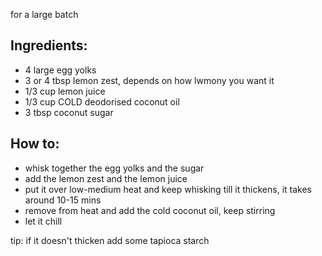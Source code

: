 for a large batch

## Ingredients:
* 4 large egg yolks
* 3 or 4 tbsp lemon zest, depends on how lwmony you want it
* 1/3 cup lemon juice
* 1/3 cup COLD deodorised coconut oil
* 3 tbsp coconut sugar

## How to:
* whisk together the egg yolks and the sugar
* add the lemon zest and the lemon juice
* put it over low-medium heat and keep whisking till it thickens, it takes around 10-15 mins
* remove from heat and add the cold coconut oil, keep stirring
* let it chill

tip: if it doesn't thicken add some tapioca starch